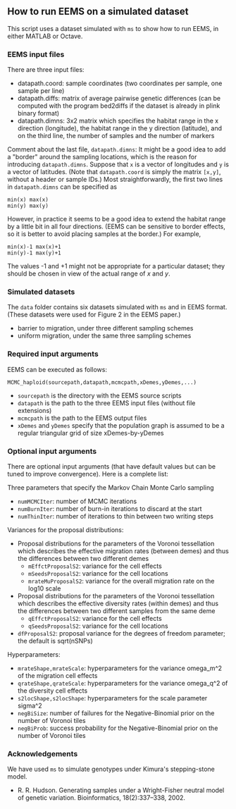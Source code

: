

## How to run EEMS on a simulated dataset

This script uses a dataset simulated with `ms` to show how to run EEMS, in either MATLAB or Octave.

### EEMS input files

There are three input files:
* datapath.coord: sample coordinates (two coordinates per sample, one sample per line)
* datapath.diffs: matrix of average pairwise genetic differences (can be computed with the program bed2diffs if the dataset is already in plink binary format)
* datapath.dimns: 3x2 matrix which specifies the habitat range in the x direction (longitude), the habitat range in the y direction (latitude), and on the third line, the number of samples and the number of markers

Comment about the last file, `datapath.dimns`: It might be a good idea to add a "border" around the sampling locations, which is the reason for introducing `datapath.dimns`. Suppose that `x` is a vector of longitudes and `y` is a vector of latitudes. (Note that `datapath.coord` is simply the matrix `[x,y]`, without a header or sample IDs.) Most straightforwardly, the first two lines in `datapath.dimns` can be specified as

```
min(x) max(x)
min(y) max(y)
```

However, in practice it seems to be a good idea to extend the habitat range by a little bit in all four directions. (EEMS can be sensitive to border effects, so it is better to avoid placing samples at the border.) For example,

```
min(x)-1 max(x)+1
min(y)-1 max(y)+1
```

The values -1 and +1 might not be appropriate for a particular dataset; they should be chosen in view of the actual range of $x$ and $y$.

### Simulated datasets

The `data` folder contains six datasets simulated with `ms` and in EEMS format. (These datasets were used for Figure 2 in the EEMS paper.)

* barrier to migration, under three different sampling schemes
* uniform migration, under the same three sampling schemes

### Required input arguments

EEMS can be executed as follows:
```
MCMC_haploid(sourcepath,datapath,mcmcpath,xDemes,yDemes,...)
```

* `sourcepath` is the directory with the EEMS source scripts
* `datapath` is the path to the three EEMS input files (without file extensions)
* `mcmcpath` is the path to the EEMS output files
* `xDemes` and `yDemes` specify that the population graph is assumed to be a regular triangular grid of size xDemes-by-yDemes

### Optional input arguments

There are optional input arguments (that have default values but can be tuned to improve convergence). Here is a complete list:

Three parameters that specify the Markov Chain Monte Carlo sampling
* `numMCMCIter`: number of MCMC iterations
* `numBurnIter`: number of burn-in iterations to discard at the start
* `numThinIter`: number of iterations to thin between two writing steps

Variances for the proposal distributions:
* Proposal distributions for the parameters of the Voronoi tessellation which describes the effective migration rates (between demes) and thus the differences between two different demes
  * `mEffctProposalS2`:  variance for the cell effects
  * `mSeedsProposalS2`:  variance for the cell locations
  * `mrateMuProposalS2`: variance for the overall migration rate on the log10 scale
* Proposal distributions for the parameters of the Voronoi tessellation which describes the effective diversity rates (within demes) and thus the differences between two different samples from the same deme
  * `qEffctProposalS2`:  variance for the cell effects
  * `qSeedsProposalS2`:  variance for the cell locations
* `dfProposalS2`: proposal variance for the degrees of freedom parameter; the default is sqrt(nSNPs)

Hyperparameters:
* `mrateShape,mrateScale`: hyperparameters for the variance omega_m^2 of the migration cell effects
* `qrateShape,qrateScale`: hyperparameters for the variance omega_q^2 of the diversity cell effects
* `s2locShape,s2locShape`: hyperparameters for the scale parameter sigma^2
* `negBiSize`: number of failures for the Negative-Binomial prior on the number of Voronoi tiles
* `negBiProb`: success probability for the Negative-Binomial prior on the number of Voronoi tiles

### Acknowledgements

We have used `ms` to simulate genotypes under Kimura's stepping-stone model.

* R. R. Hudson. Generating samples under a Wright-Fisher neutral model of genetic variation. Bioinformatics, 18(2):337–338, 2002.
